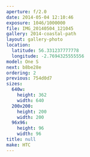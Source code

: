 ```yaml
---
aperture: f/2.0
date: 2014-05-04 12:10:46
exposure: 1046/1000000
file: IMG_20140504_121045
gallery: 2014-coastal-path
layout: gallery-photo
location:
  latitude: 56.331237777778
  longitude: -2.7694325555556
model: One S
next: b8be28e
ordering: 2
previous: 754d0d7
sizes:
  640w:
    height: 362
    width: 640
  200x200:
    height: 200
    width: 200
  96x96:
    height: 96
    width: 96
title: null
make: HTC
---
```

